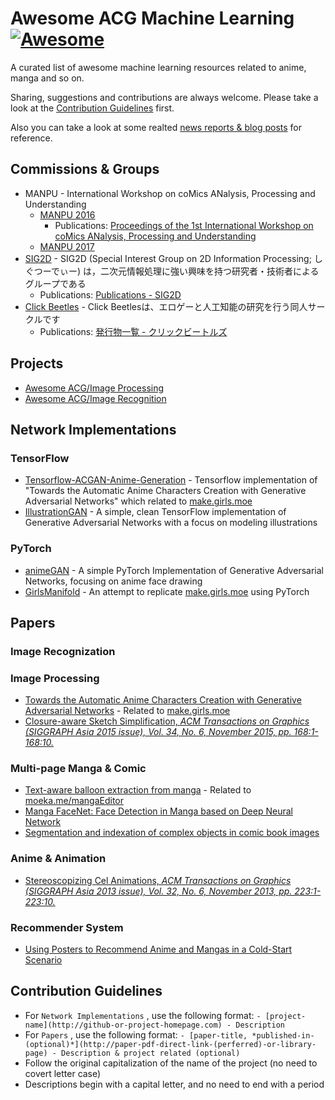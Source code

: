# Awesome ACG Machine Learning [![Awesome](https://cdn.rawgit.com/sindresorhus/awesome/d7305f38d29fed78fa85652e3a63e154dd8e8829/media/badge.svg)](https://github.com/dimpurr/awesome-acg-machine-learning/tree/master)

A curated list of awesome machine learning resources related to anime, manga and so on.

Sharing, suggestions and contributions are always welcome. Please take a look at the [Contribution Guidelines](https://github.com/dimpurr/awesome-acg-machine-learning/tree/master#contribution-guidelines) first.

Also you can take a look at some realted [news reports & blog posts](https://github.com/dimpurr/awesome-acg-machine-learning/blob/master/README.md) for reference.

## Commissions & Groups

- MANPU - International Workshop on coMics ANalysis, Processing and Understanding
	- [MANPU 2016](http://manpu2016.imlab.jp/)
		- Publications: [Proceedings of the 1st International Workshop on coMics ANalysis, Processing and Understanding](https://dl.acm.org/citation.cfm?id=3011549&preflayout=flat)
	- [MANPU 2017](http://manpu2017.imlab.jp/)
- [SIG2D](http://sig2d.org/) - SIG2D (Special Interest Group on 2D Information Processing; しぐつーでぃー) は，二次元情報処理に強い興味を持つ研究者・技術者によるグループである
	- Publications: [Publications - SIG2D](http://sig2d.org/publications/)
- [Click Beetles](http://clickbeetles.sakura.ne.jp) - Click Beetlesは、エロゲーと人工知能の研究を行う同人サークルです
	- Publications: [発行物一覧 - クリックビートルズ](http://clickbeetles.sakura.ne.jp/service.html)

## Projects

- [Awesome ACG/Image Processing](https://github.com/soruly/awesome-acg/blob/master/README.md#image-processing)
- [Awesome ACG/Image Recognition](https://github.com/soruly/awesome-acg/blob/master/README.md#image-recognition)

## Network Implementations

### TensorFlow

- [Tensorflow-ACGAN-Anime-Generation](https://github.com/ctwxdd/Tensorflow-ACGAN-Anime-Generation) - Tensorflow implementation of "Towards the Automatic Anime Characters Creation with Generative Adversarial Networks" which related to [make.girls.moe](http://make.girls.moe)
- [IllustrationGAN](https://github.com/tdrussell/IllustrationGAN) - A simple, clean TensorFlow implementation of Generative Adversarial Networks with a focus on modeling illustrations

### PyTorch

- [animeGAN](https://github.com/jayleicn/animeGAN) - A simple PyTorch Implementation of Generative Adversarial Networks, focusing on anime face drawing
- [GirlsManifold](https://github.com/shaform/GirlsManifold) - An attempt to replicate [make.girls.moe](http://make.girls.moe) using PyTorch

## Papers

### Image Recognization

### Image Processing

- [Towards the Automatic Anime Characters Creation with Generative Adversarial Networks](https://arxiv.org/abs/1708.05509) - Related to [make.girls.moe](http://make.girls.moe)
- [Closure-aware Sketch Simplification, *ACM Transactions on Graphics (SIGGRAPH Asia 2015 issue), Vol. 34, No. 6, November 2015, pp. 168:1-168:10.*](http://www.cse.cuhk.edu.hk/~ttwong/papers/sketch/sketch.html)

### Multi-page Manga & Comic

- [Text-aware balloon extraction from manga](https://dl.acm.org/citation.cfm?id=2913253) - Related to  [moeka.me/mangaEditor](https://moeka.me/mangaEditor/)
-   [Manga FaceNet: Face Detection in Manga based on Deep Neural Network](https://www.cs.ccu.edu.tw/~wtchu/papers/2017ICMR-chu2.pdf)
-  [Segmentation and indexation of complex objects in comic book images](https://tel.archives-ouvertes.fr/tel-01221308/document)

### Anime & Animation

- [Stereoscopizing Cel Animations, *ACM Transactions on Graphics (SIGGRAPH Asia 2013 issue), Vol. 32, No. 6, November 2013, pp. 223:1-223:10.*](http://www.cse.cuhk.edu.hk/~ttwong/papers/3dcel/3dcel.html)

### Recommender System

- [Using Posters to Recommend Anime and Mangas in a Cold-Start Scenario](https://arxiv.org/pdf/1709.01584.pdf)

## Contribution Guidelines

- For `Network Implementations` , use the following format:  `- [project-name](http://github-or-project-homepage.com) - Description`
- For `Papers` , use the following format: `- [paper-title, *published-in-(optional)*](http://paper-pdf-direct-link-(perferred)-or-library-page) - Description & project related (optional)`
- Follow the original capitalization of the name of the project (no need to covert letter case)
- Descriptions begin with a capital letter, and no need to end with a period

